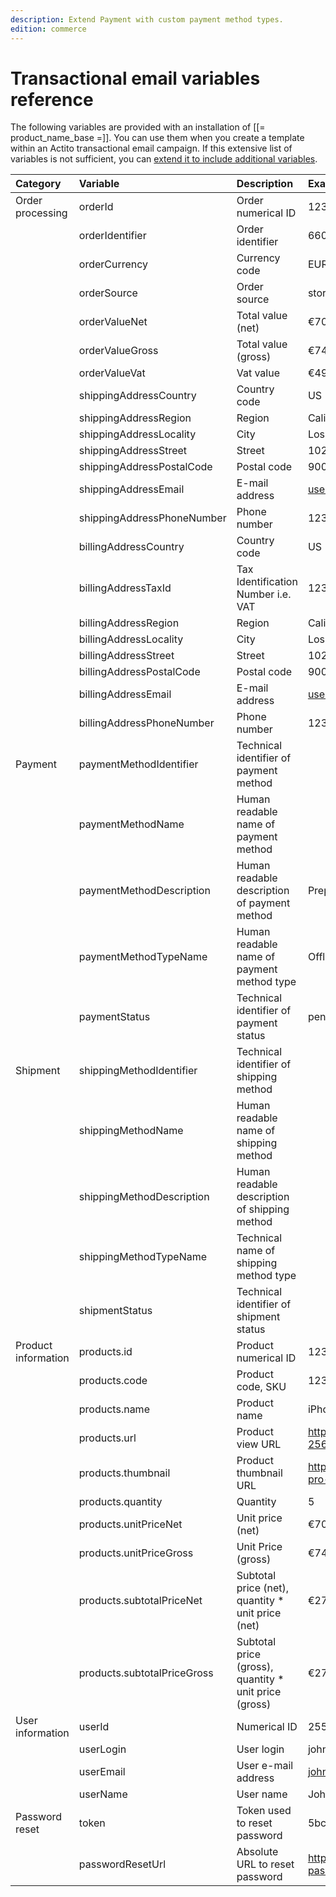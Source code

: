 ```yaml
---
description: Extend Payment with custom payment method types.
edition: commerce
---
```


# Transactional email variables reference

The following variables are provided with an installation of [[= product_name_base =]].
You can use them when you create a template within an Actito transactional email campaign.
If this extensive list of variables is not sufficient, you can [extend it to include additional variables](extend_email_notifications.md#define-additional-variables).

|Category|Variable|Description|Example values|Notes|
|:----|:----|:----|:----|:----|
|Order processing|orderId|Order numerical ID|123|
| |orderIdentifier|Order identifier|660575f7-aa75-47af-b4d3-db2693f7e37c|
| |orderCurrency|Currency code|EUR|
| |orderSource|Order source|storefront|
| |orderValueNet|Total value (net)|€700,00|
| |orderValueGross|Total value (gross)|€749,50|
| |orderValueVat|Vat value|€49,50|
| |shippingAddressCountry|Country code|US|
| |shippingAddressRegion|Region|California|
| |shippingAddressLocality|City|Los Angeles|
| |shippingAddressStreet|Street|10250 Santa Monica Blvd|
| |shippingAddressPostalCode|Postal code|90067|
| |shippingAddressEmail|E-mail address|user@example.com|
| |shippingAddressPhoneNumber|Phone number|123456789|
| |billingAddressCountry|Country code|US|
| |billingAddressTaxId|Tax Identification Number i.e. VAT|12345678|
| |billingAddressRegion|Region|California|
| |billingAddressLocality|City|Los Angeles|
| |billingAddressStreet|Street|10250 Santa Monica Blvd|
| |billingAddressPostalCode|Postal code|90067|
| |billingAddressEmail|E-mail address|user@example.com|
| |billingAddressPhoneNumber|Phone number|123456789|
|Payment|paymentMethodIdentifier|Technical identifier of payment method| | |
| |paymentMethodName|Human readable name of payment method| | |
| |paymentMethodDescription|Human readable description of payment method|Prepaid cards and gift cards (offline ver.)| |
| |paymentMethodTypeName|Human readable name of payment method type|Offline| |
| |paymentStatus|Technical identifier of payment status|pending, failed|Only available in PaymentStatusChange notification|
|Shipment|shippingMethodIdentifier|Technical identifier of shipping method| | |
| |shippingMethodName|Human readable name of shipping method| | |
| |shippingMethodDescription|Human readable description of shipping method| | |
| |shippingMethodTypeName|Technical name of shipping method type| | |
| |shipmentStatus|Technical identifier of shipment status| |Only available in ShipmentStatusChange notification|
|Product information|products.id|Product numerical ID|123|
| |products.code|Product code, SKU|123456|
| |products.name|Product name|iPhone 15 Pro 256GB Space Gray|
| |products.url|Product view URL|https://example.com/product/iphone-15-pro-256gb-space-gray/|
| |products.thumbnail|Product thumbnail URL|https://example.com/assets/images/iphone-15-pro-256gb-space-gray.jpg|
| |products.quantity|Quantity|5|
| |products.unitPriceNet|Unit price (net)|€700,00|
| |products.unitPriceGross|Unit Price (gross)|€749,50|
| |products.subtotalPriceNet|Subtotal price (net), quantity * unit price (net)|€2700,00|
| |products.subtotalPriceGross|Subtotal price (gross), quantity * unit price (gross)|€2749,50|
|User information|userId|Numerical ID|255|
| |userLogin|User login|john.doe|
| |userEmail|User e-mail address|john.doe@example.com|
| |userName|User name|John Doe|
|Password reset|token|Token used to reset password|5bcc871f1a966db58c06187369813447|
| |passwordResetUrl|Absolute URL to reset password|http://example.com/user/reset-password/5bcc871f1a966db58c06187369813447|